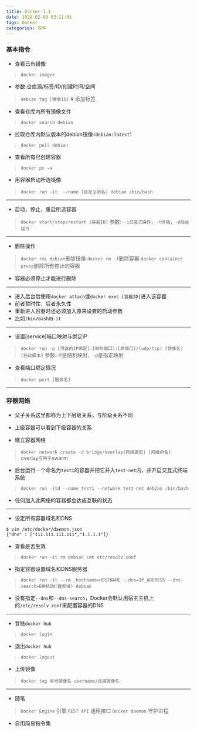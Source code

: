 ```yaml
---
title: Docker-1.1
date: 2020-02-09 03:11:01
tags: Docker
categories: 软件
---
```


### 基本指令

* 查看已有镜像
> `docker images`
* 参数:仓库源/标签/ID/创建时间/空间
> `debian tag [镜像ID]` # 添加标签

* 查看仓库内所有镜像文件
> `docker search debian`

* 拉取仓库内默认版本的debian镜像`(debian:latest)`
> `docker pull debian`

* 查看所有已创建容器
> `docker ps -a`

* 用容器启动所选镜像
> `docker run -it  --name [自定义命名] debian /bin/bash`

---

* 启动，停止，重启所选容器
> `docker start/stop/restart [容器ID]`
> 参数:`·-i交互式操作`，`-t终端`，`-d后台运行`

---

* 删除操作
> `docker rmi debian`删除镜像
> `docker rm -f`删除容器
> `docker container prune`删除所有停止的容器
* 容器必须停止才能进行删除

---

* 进入后台后使用`docker attach`或`docker exec [容器ID]`进入该容器
* 前者暂时性，后者永久性
* 重新进入容器时还必须加入原来设置的启动参数
* 比如`/bin/bash和-it`

---

* 设置[service]端口映射与绑定IP
> `docker run -p [可选的IP绑定]:[映射端口]:[原端口]/(udp/tcp) [镜像名] [启动脚本]`
> 参数:`-P`是随机映射，`-p`是指定映射

* 查看端口绑定情况
> `docker port [服务名]`

---

### 容器网络

* 父子关系这里都称为上下层级关系，与阶级关系不同
* 上级容器可以看到下级容器的关系

* 建立容器网络
> `docker network create -d bridge/overlay(网络类型) [网络命名]
> `overlay`应用于`swarm`

* 后台运行一个命名为`test1`的容器并把它并入`test-net`内，并开启交互式终端系统
> `docker run -itd --name test1 --network test-net debian /bin/bash`

* 任何加入此网络的容器都会达成互联的状态

---

* 设定所有容器域名和DNS
```
$ vim /etc/docker/daemon.json
{"dns" : ["111.111.111.111","1.1.1.1"]}
```

* 查看是否生效
> `docker run -it rm debian cat etc/resolv.conf`

* 指定容器设置域名和DNS服务器
> `docker run -it --rm _hostname=HOSTNAME --dns=IP_ADDRESS --dns-search=DOMAIN(搜索域) debian`
* 没有指定`--dns`和`--dns-search`，Docker会默认用宿主主机上的`/etc/resolv.conf`来配置容器的DNS

---

* 登陆`docker hub`
> `docker login`

* 退出`docker hub`
> `docker logout`

* 上传镜像
> `docker tag 本地镜像名 username/远端镜像名`

---

* 随笔
> `Docker Engine` 引擎
> `REST API` 通用接口
> `Docker daemon` 守护进程

* 自用简易指令集
